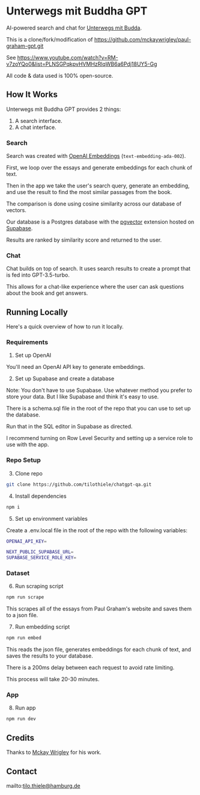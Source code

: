 # Unterwegs mit Buddha GPT

AI-powered search and chat for [Unterwegs mit Budda](https://unterwegsmitbuddha.de).

This is a clone/fork/modification of https://github.com/mckaywrigley/paul-graham-gpt.git

See https://www.youtube.com/watch?v=RM-v7zoYQo0&list=PLNSGPqkpvHVMHzRlqWB6a6Pdj18UY5-Gg

All code & data used is 100% open-source.


## How It Works

Unterwegs mit Buddha GPT provides 2 things:

1. A search interface.
2. A chat interface.

### Search

Search was created with [OpenAI Embeddings](https://platform.openai.com/docs/guides/embeddings) (`text-embedding-ada-002`).

First, we loop over the essays and generate embeddings for each chunk of text.

Then in the app we take the user's search query, generate an embedding, and use the result to find the most similar passages from the book.

The comparison is done using cosine similarity across our database of vectors.

Our database is a Postgres database with the [pgvector](https://github.com/pgvector/pgvector) extension hosted on [Supabase](https://supabase.com/).

Results are ranked by similarity score and returned to the user.

### Chat

Chat builds on top of search. It uses search results to create a prompt that is fed into GPT-3.5-turbo.

This allows for a chat-like experience where the user can ask questions about the book and get answers.

## Running Locally

Here's a quick overview of how to run it locally.

### Requirements

1. Set up OpenAI

You'll need an OpenAI API key to generate embeddings.

2. Set up Supabase and create a database

Note: You don't have to use Supabase. Use whatever method you prefer to store your data. But I like Supabase and think it's easy to use.

There is a schema.sql file in the root of the repo that you can use to set up the database.

Run that in the SQL editor in Supabase as directed.

I recommend turning on Row Level Security and setting up a service role to use with the app.

### Repo Setup

3. Clone repo

```bash
git clone https://github.com/tilothiele/chatgpt-qa.git
```

4. Install dependencies

```bash
npm i
```

5. Set up environment variables

Create a .env.local file in the root of the repo with the following variables:

```bash
OPENAI_API_KEY=

NEXT_PUBLIC_SUPABASE_URL=
SUPABASE_SERVICE_ROLE_KEY=
```

### Dataset

6. Run scraping script

```bash
npm run scrape
```

This scrapes all of the essays from Paul Graham's website and saves them to a json file.

7. Run embedding script

```bash
npm run embed
```

This reads the json file, generates embeddings for each chunk of text, and saves the results to your database.

There is a 200ms delay between each request to avoid rate limiting.

This process will take 20-30 minutes.

### App

8. Run app

```bash
npm run dev
```

## Credits

Thanks to [Mckay Wrigley](https://github.com/mckaywrigley) for his work.

## Contact

mailto:tilo.thiele@hamburg.de


